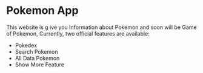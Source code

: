 # Pokemon App

This website is g ive you Information about Pokemon and soon will be Game of Pokemon,
Currently, two official features are available:

- Pokedex
- Search Pokemon
- All Data Pokemon
- Show More Feature
